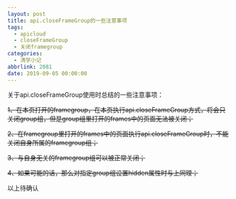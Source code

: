 ```yaml
---
layout: post
title: api.closeFrameGroup的一些注意事项
tags:
  - apicloud
  - closeFrameGroup
  - 关闭framegroup
categories:
  - 清学小记
abbrlink: 2081
date: 2019-09-05 00:00:00
---
```


<!-- wp:paragraph -->

关于api.closeFrameGroup使用时总结的一些注意事项：

<!-- /wp:paragraph -->

<!-- wp:paragraph {"textColor":"vivid-cyan-blue"} -->

<s>1、在本页打开的framegroup，在本页执行api.closeFrameGroup方式，将会只关闭group组，但是group组里打开的frames中的页面无法被关闭；</s>

<!-- /wp:paragraph -->

<!-- wp:paragraph {"textColor":"vivid-cyan-blue"} -->

<s>2、在framegroup里打开的frames中的页面执行api.closeFrameGroup时，不能关闭自身所属的framegroup组；</s>

<!-- /wp:paragraph -->

<!-- wp:paragraph {"textColor":"vivid-cyan-blue"} -->

<s>3、与自身无关的framegroup组可以被正常关闭；</s>

<!-- /wp:paragraph -->

<!-- wp:paragraph -->

<s>4、如果可能的话，那么对指定group组设置hidden属性时与上同理；</s>

<!-- /wp:paragraph -->

<!-- wp:paragraph -->

以上待确认

<!-- /wp:paragraph -->